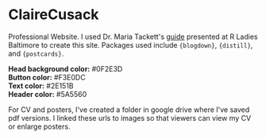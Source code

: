 # ClaireCusack

Professional Website. I used Dr. Maria Tackett's [guide](https://www.youtube.com/watch?v=RYf5HqU1pI4) presented at R Ladies Baltimore to create this site. Packages used include `{blogdown}`, `{distill}`, and `{postcards}`.    

**Head background color:** #0F2E3D    
**Button color:** #F3E0DC    
**Text color:** #2E151B    
**Header color:** #5A5560    

For CV and posters, I've created a folder in google drive where I've saved pdf versions. I linked these urls to images so that viewers can view my CV or enlarge posters. 